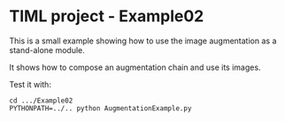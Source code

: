 # TIML project - Example02

This is a small example showing how to use the image augmentation as a stand-alone module.

It shows how to compose an augmentation chain and use its images.

Test it with:

```
cd .../Example02
PYTHONPATH=../.. python AugmentationExample.py
```
